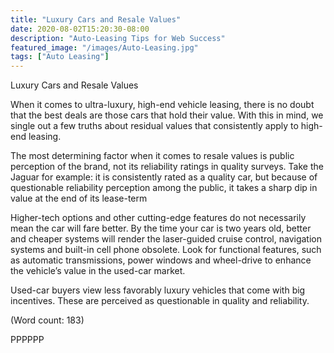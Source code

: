 ```yaml
---
title: "Luxury Cars and Resale Values"
date: 2020-08-02T15:20:30-08:00
description: "Auto-Leasing Tips for Web Success"
featured_image: "/images/Auto-Leasing.jpg"
tags: ["Auto Leasing"]
---
```


Luxury Cars and Resale Values

When it comes to ultra-luxury, high-end vehicle leasing, there is no doubt 
that the best deals are those cars that hold their value. With this in 
mind, we single out a few truths about residual values that consistently 
apply to high-end leasing.

The most determining factor when it comes to resale values is public 
perception of the brand, not its reliability ratings in quality surveys. 
Take the Jaguar for example: it is consistently rated as a quality car, but
because of questionable reliability perception among the public, it takes a 
sharp dip in value at the end of its lease-term 

Higher-tech options and other cutting-edge features do not necessarily mean 
the car will fare better.  By the time your car is two years old, better 
and cheaper systems will render the laser-guided cruise control, navigation
systems and built-in cell phone obsolete. Look for functional features, 
such as automatic transmissions, power windows and wheel-drive to enhance 
the vehicle’s value in the used-car market. 

Used-car buyers view less favorably luxury vehicles that come with big 
incentives. These are perceived as questionable in quality and 
reliability. 

(Word count: 183)

PPPPPP


